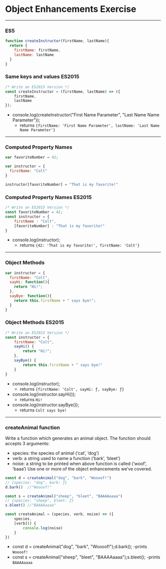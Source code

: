 # Object Enhancements Exercise
***
### ES5
```javascript
function createInstructor(firstName, lastName){
  return {
    firstName: firstName,
    lastName: lastName
  }
}
```
### Same keys and values ES2015
```javascript
/* Write an ES2015 Version */
const createInstructor = (firstName, lastName) => ({
    firstName,
    lastName
});
```
+ console.log(createInstructor("First Name Parameter", "Last Name Name Parameter"));
    - returns `{firstName: 'First Name Parameter', lastName: 'Last Name Name Parameter'}`
---
### Computed Property Names
```javascript
var favoriteNumber = 42;

var instructor = {
  firstName: "Colt"
}

instructor[favoriteNumber] = "That is my favorite!"
```
### Computed Property Names ES2015
```javascript
/* Write an ES2015 Version */
const favoriteNumber = 42;
const instructor = {
    firstName : "Colt",
    [favoriteNumber] : "That is my favorite!"
}
```
+ console.log(instructor);
    - returns `{42: 'That is my favorite!', firstName: 'Colt'}`
---
### Object Methods
```javascript
var instructor = {
  firstName: "Colt",
  sayHi: function(){
    return "Hi!";
  },
  sayBye: function(){
    return this.firstName + " says bye!";
  }
}
```
### Object Methods ES2015
```javascript
/* Write an ES2015 Version */
const instructor = {
    firstName: "Colt",
    sayHi() {
        return "Hi!";
    },
    sayBye() { 
        return this.firstName + " says bye!"
    }
}
```
+ console.log(instructor);
    - returns `{firstName: 'Colt', sayHi: ƒ, sayBye: ƒ}`
+ console.log(instructor.sayHi());
    - returns `Hi!`
+ console.log(instructor.sayBye());
    - returns `Colt says bye!`
---
### createAnimal function
Write a function which generates an animal object. The function should accepts 3 arguments:
- species: the species of animal (‘cat’, ‘dog’)
- verb: a string used to name a function (‘bark’, ‘bleet’)
- noise: a string to be printed when above function is called (‘woof’, ‘baaa’)
Use one or more of the object enhancements we’ve covered.
```javascript
const d = createAnimal("dog", "bark", "Woooof!")
// {species: "dog", bark: ƒ}
d.bark()  //"Woooof!"

const s = createAnimal("sheep", "bleet", "BAAAAaaaa")
// {species: "sheep", bleet: ƒ}
s.bleet() //"BAAAAaaaa"
```

```javascript
const createAnimal = (species, verb, noise) => ({
    species,
    [verb]() {
        console.log(noise)
    }
})
```
+ const d = createAnimal("dog", "bark", "Woooof!");d.bark();
    -prints `Woooof!`
+ const s = createAnimal("sheep", "bleet", "BAAAAaaaa");s.bleet();
    -prints `BAAAAaaaa`

